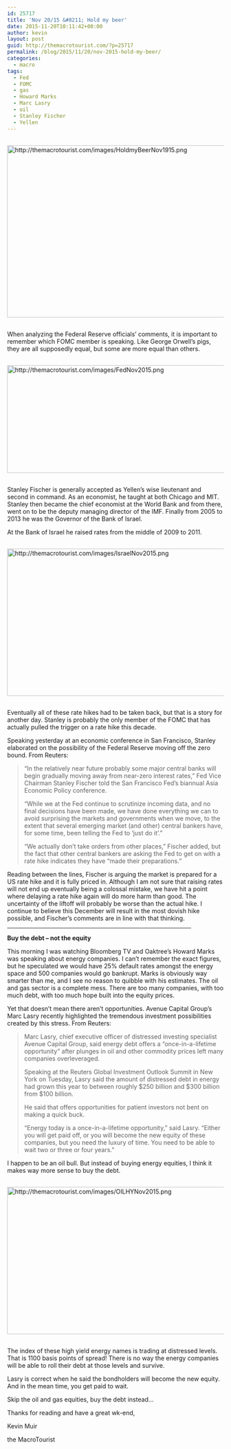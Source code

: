 ```yaml
---
id: 25717
title: 'Nov 20/15 &#8211; Hold my beer'
date: 2015-11-20T10:11:42+00:00
author: kevin
layout: post
guid: http://themacrotourist.com/?p=25717
permalink: /blog/2015/11/20/nov-2015-hold-my-beer/
categories:
  - macro
tags:
  - Fed
  - FOMC
  - gas
  - Howard Marks
  - Marc Lasry
  - oil
  - Stanley Fischer
  - Yellen
---
```


  <img src="http://themacrotourist.com/images/HoldmyBeerNov1915.png" style="margin:30px auto;display:block;" alt="http://themacrotourist.com/images/HoldmyBeerNov1915.png" width="600" height="400">

When analyzing the Federal Reserve officials&#8217; comments, it is important to remember which FOMC member is speaking. Like George Orwell&#8217;s pigs, they are all supposedly equal, but some are more equal than others.


  <img src="http://themacrotourist.com/images/FedNov2015.png" style="margin:30px auto;display:block;" alt="http://themacrotourist.com/images/FedNov2015.png" width="600" height="250">

Stanley Fischer is generally accepted as Yellen&#8217;s wise lieutenant and second in command. As an economist, he taught at both Chicago and MIT. Stanley then became the chief economist at the World Bank and from there, went on to be the deputy managing director of the IMF. Finally from 2005 to 2013 he was the Governor of the Bank of Israel. 

At the Bank of Israel he raised rates from the middle of 2009 to 2011. 


  <img src="http://themacrotourist.com/images/IsraelNov2015.png" style="margin:30px auto;display:block;" alt="http://themacrotourist.com/images/IsraelNov2015.png" width="600" height="342">

Eventually all of these rate hikes had to be taken back, but that is a story for another day. Stanley is probably the only member of the FOMC that has actually pulled the trigger on a rate hike this decade.

Speaking yesterday at an economic conference in San Francisco, Stanley elaborated on the possibility of the Federal Reserve moving off the zero bound. From Reuters:

> &#8220;In the relatively near future probably some major central banks will begin gradually moving away from near-zero interest rates,&#8221; Fed Vice Chairman Stanley Fischer told the San Francisco Fed&#8217;s biannual Asia Economic Policy conference.
> 
> &#8220;While we at the Fed continue to scrutinize incoming data, and no final decisions have been made, we have done everything we can to avoid surprising the markets and governments when we move, to the extent that several emerging market (and other) central bankers have, for some time, been telling the Fed to &#8216;just do it&#8217;.&#8221;
> 
> &#8220;We actually don&#8217;t take orders from other places,&#8221; Fischer added, but the fact that other central bankers are asking the Fed to get on with a rate hike indicates they have &#8220;made their preparations.&#8221;

Reading between the lines, Fischer is arguing the market is prepared for a US rate hike and it is fully priced in. Although I am not sure that raising rates will not end up eventually being a colossal mistake, we have hit a point where delaying a rate hike again will do more harm than good. The uncertainty of the liftoff will probably be worse than the actual hike. I continue to believe this December will result in the most dovish hike possible, and Fischer&#8217;s comments are in line with that thinking. 

<hr size="3" width="85%" />

**Buy the debt &#8211; not the equity**

This morning I was watching Bloomberg TV and Oaktree&#8217;s Howard Marks was speaking about energy companies. I can&#8217;t remember the exact figures, but he speculated we would have 25% default rates amongst the energy space and 500 companies would go bankrupt. Marks is obviously way smarter than me, and I see no reason to quibble with his estimates. The oil and gas sector is a complete mess. There are too many companies, with too much debt, with too much hope built into the equity prices. 

Yet that doesn&#8217;t mean there aren&#8217;t opportunities. Avenue Capital Group&#8217;s Marc Lasry recently highlighted the tremendous investment possibilities created by this stress. From Reuters:

> Marc Lasry, chief executive officer of distressed investing specialist Avenue Capital Group, said energy debt offers a &#8220;once-in-a-lifetime opportunity&#8221; after plunges in oil and other commodity prices left many companies overleveraged.
> 
> Speaking at the Reuters Global Investment Outlook Summit in New York on Tuesday, Lasry said the amount of distressed debt in energy had grown this year to between roughly $250 billion and $300 billion from $100 billion.
> 
> He said that offers opportunities for patient investors not bent on making a quick buck.
> 
> &#8220;Energy today is a once-in-a-lifetime opportunity,&#8221; said Lasry. &#8220;Either you will get paid off, or you will become the new equity of these companies, but you need the luxury of time. You need to be able to wait two or three or four years.&#8221;

I happen to be an oil bull. But instead of buying energy equities, I think it makes way more sense to buy the debt.


  <img src="http://themacrotourist.com/images/OILHYNov2015.png" style="margin:30px auto;display:block;" alt="http://themacrotourist.com/images/OILHYNov2015.png" width="600" height="342">

The index of these high yield energy names is trading at distressed levels. That is 1100 basis points of spread! There is no way the energy companies will be able to roll their debt at those levels and survive. 

Lasry is correct when he said the bondholders will become the new equity. And in the mean time, you get paid to wait.

Skip the oil and gas equities, buy the debt instead&#8230;

Thanks for reading and have a great wk-end,
  
Kevin Muir
  
the MacroTourist